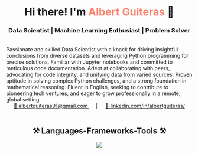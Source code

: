 <h1 align="center">Hi there! I'm <span style="color:#f9826c">Albert Guiteras</span> 👋</h1>
<h3 align="center">Data Scientist | Machine Learning Enthusiast | Problem Solver</h3>

<br> 
Passionate and skilled Data Scientist with a knack for driving insightful conclusions from diverse datasets and leveraging Python programming for precise solutions. Familiar with Jupyter notebooks and committed to meticulous code documentation. Adept at collaborating with peers, advocating for code integrity, and unifying data from varied sources. Proven aptitude in solving complex Python challenges, and a strong foundation in mathematical reasoning. Fluent in English, seeking to contribute to pioneering tech ventures, and eager to grow professionally in a remote, global setting.

<br>

<div align="center">

  <a href="mailto:albertguiteras91@gmail.com" style="margin: 0 10px;">
    📧 albertguiteras91@gmail.com
  </a> &nbsp;&nbsp;|&nbsp;&nbsp;
  <a href="https://linkedin.com/in/albertguiteras/" target="_blank" style="margin: 0 10px;">
    🔗 linkedin.com/in/albertguiteras/
  </a>

</div>

<br>

<h2 align="center">⚒️ Languages-Frameworks-Tools ⚒️</h2>

<div align="center">
    <img src="https://skillicons.dev/icons?i=python,sklearn,tensorflow,pytorch,mysql,git,github,vscode" />
</div>

